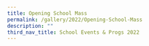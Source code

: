 ```yaml
---
title: Opening School Mass
permalink: /gallery/2022/Opening-School-Mass
description: ""
third_nav_title: School Events & Progs 2022
---
```


